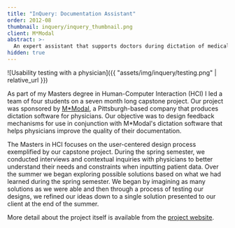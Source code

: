 ```yaml
---
title: "InQuery: Documentation Assistant"
order: 2012-08
thumbnail: inquery/inquery_thumbnail.png
client: M*Modal
abstract: >-
  An expert assistant that supports doctors during dictation of medical records to improve regulatory compliance.
hidden: true
---
```


![Usability testing with a physician]({{ "assets/img/inquery/testing.png" | relative_url }})

As part of my Masters degree in Human-Computer Interaction (HCI) I led a team of
four students on a seven month long capstone project. Our project was sponsored
by [M\*Modal][mmodal], a Pittsburgh-based company that produces dictation
software for physicians. Our objective was to design feedback mechanisms for use
in conjunction with M\*Modal's dictation software that helps physicians improve
the quality of their documentation.

The Masters in HCI focuses on the user-centered design process exemplified by
our capstone project. During the spring semester, we conducted interviews and
contextual inquiries with physicians to better understand their needs and
constraints when inputting patient data. Over the summer we began exploring
possible solutions based on what we had learned during the spring semester. We
began by imagining as many solutions as we were able and then through a process
of testing our designs, we refined our ideas down to a single solution presented
to our client at the end of the summer.

More detail about the project itself is available from the
[project website][inquery].

[mmodal]: https://mmodal.com
[inquery]: http://www.hcii.cmu.edu/M-HCI/2012/Epilogic/